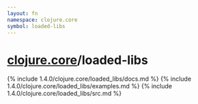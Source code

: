 ```yaml
---
layout: fn
namespace: clojure.core
symbol: loaded-libs
---
```


# [clojure.core](../)/loaded-libs

{% include 1.4.0/clojure.core/loaded_libs/docs.md %}
{% include 1.4.0/clojure.core/loaded_libs/examples.md %}
{% include 1.4.0/clojure.core/loaded_libs/src.md %}


